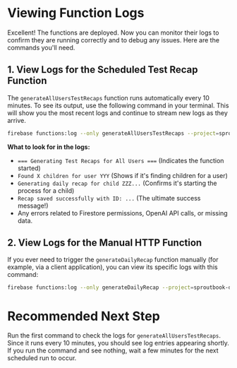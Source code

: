# Viewing Function Logs

Excellent! The functions are deployed. Now you can monitor their logs to confirm they are running correctly and to debug any issues. Here are the commands you'll need.

## 1. View Logs for the Scheduled Test Recap Function

The `generateAllUsersTestRecaps` function runs automatically every 10 minutes. To see its output, use the following command in your terminal. This will show you the most recent logs and continue to stream new logs as they arrive.

```bash
firebase functions:log --only generateAllUsersTestRecaps --project=sproutbook-d0c8f
```

**What to look for in the logs:**
*   `=== Generating Test Recaps for All Users ===` (Indicates the function started)
*   `Found X children for user YYY` (Shows if it's finding children for a user)
*   `Generating daily recap for child ZZZ...` (Confirms it's starting the process for a child)
*   `Recap saved successfully with ID: ...` (The ultimate success message!)
*   Any errors related to Firestore permissions, OpenAI API calls, or missing data.

## 2. View Logs for the Manual HTTP Function

If you ever need to trigger the `generateDailyRecap` function manually (for example, via a client application), you can view its specific logs with this command:

```bash
firebase functions:log --only generateDailyRecap --project=sproutbook-d0c8f
```

# Recommended Next Step

Run the first command to check the logs for `generateAllUsersTestRecaps`. Since it runs every 10 minutes, you should see log entries appearing shortly. If you run the command and see nothing, wait a few minutes for the next scheduled run to occur.
